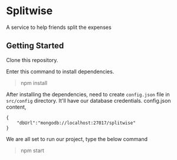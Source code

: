 # Splitwise
A service to help friends split the expenses

## Getting Started
Clone this repository.

Enter this command to install dependencies.
> npm install

After installing the dependencies, need to create `config.json` file in `src/config` directory. It'll have our database credentials.
config.json content,

```
{
    "dbUrl":"mongodb://localhost:27017/splitwise"
}
```

We are all set to run our project, type the below command
>npm start
